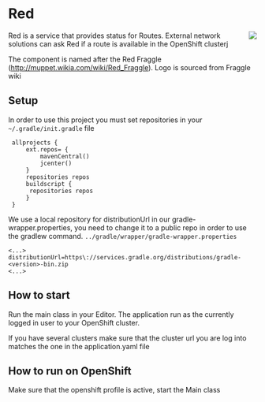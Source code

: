 # Red

<img align="right" src="https://vignette.wikia.nocookie.net/muppet/images/3/39/Red_Fraggle.jpg/revision/latest/scale-to-width-down/280?cb=20121231163106">

Red is a service that provides status for Routes. External network solutions can ask Red if a route is available in the OpenShift clusterj

The component is named after the Red Fraggle (http://muppet.wikia.com/wiki/Red_Fraggle). Logo is sourced from Fraggle wiki

## Setup
 
 In order to use this project you must set repositories in your `~/.gradle/init.gradle` file
 
     allprojects {
         ext.repos= {
             mavenCentral()
             jcenter()
         }
         repositories repos
         buildscript {
          repositories repos
         }
     }

We use a local repository for distributionUrl in our gradle-wrapper.properties, you need to change it to a public repo in order to use the gradlew command. `../gradle/wrapper/gradle-wrapper.properties`

    <...>
    distributionUrl=https\://services.gradle.org/distributions/gradle-<version>-bin.zip
    <...>

## How to start
Run the main class in your Editor. The application run as the currently logged in user to your OpenShift cluster.

If you have several clusters make sure that the cluster url you are log into matches the one in the application.yaml file

## How to run on OpenShift
Make sure that the openshift profile is active, start the Main class
